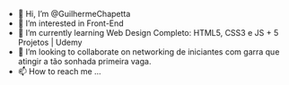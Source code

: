 - 👋 Hi, I’m @GuilhermeChapetta  
- 👀 I’m interested in Front-End
- 🌱 I’m currently learning  Web Design Completo: HTML5, CSS3 e JS + 5 Projetos | Udemy
- 💞️ I’m looking to collaborate on networking de iniciantes com garra que atingir a  tão sonhada primeira vaga.
- 📫 How to reach me ...

<!---
GuilhermeChapetta/GuilhermeChapetta is a ✨ special ✨ repository because its `README.md` (this file) appears on your GitHub profile.
You can click the Preview link to take a look at your changes.
--->
